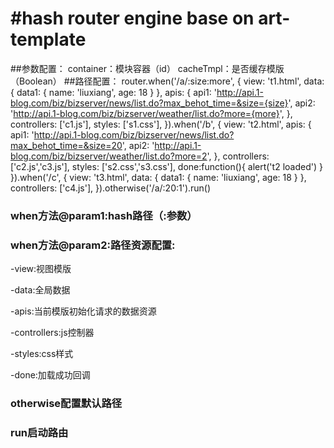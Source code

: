 #hash router engine base on art-template
========================================
##参数配置：
container：模块容器（id）
cacheTmpl：是否缓存模版（Boolean）
##路径配置：
        router.when('/a/:size:more', {
                view: 't1.html',
                data: {
                    data1: {
                        name: 'liuxiang',
                        age: 18
                    }
                },
                apis: {
                    api1: 'http://api.1-blog.com/biz/bizserver/news/list.do?max_behot_time=&size={size}',
                    api2: 'http://api.1-blog.com/biz/bizserver/weather/list.do?more={more}',
                },
                controllers: ['c1.js'],
                styles: ['s1.css'],
            }).when('/b', {
                view: 't2.html',
                apis: {
                    api1: 'http://api.1-blog.com/biz/bizserver/news/list.do?max_behot_time=&size=20',
                    api2: 'http://api.1-blog.com/biz/bizserver/weather/list.do?more=2',
                },
                controllers: ['c2.js','c3.js'],
                styles: ['s2.css','s3.css'],
                done:function(){
                    alert('t2 loaded')
                }
            }).when('/c', {
                view: 't3.html',
                data: {
                    data1: {
                        name: 'liuxiang',
                        age: 18
                    }
                },
                controllers: ['c4.js'],
            }).otherwise('/a/:20:1').run()
### when方法@param1:hash路径（:参数）
### when方法@param2:路径资源配置:  
 -view:视图模版  
 
 -data:全局数据  
 
 -apis:当前模版初始化请求的数据资源
 
 -controllers:js控制器
 
 -styles:css样式
 
 -done:加载成功回调
 
### otherwise配置默认路径
### run启动路由
 
